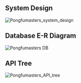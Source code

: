 ## System Design 
![Pongfumasters_system_design](https://github.com/user-attachments/assets/b181f12d-dc94-4ed1-9c8f-1a6377c09c8d)
## Database E-R Diagram
![Pongfumasters DB](https://github.com/user-attachments/assets/1565e746-d9b3-41dd-92d9-0442f80fdb3e)
## API Tree
![Pongfumasters_API_tree](https://github.com/user-attachments/assets/fa806d56-38ed-40a1-8577-4748c68a83b3)
